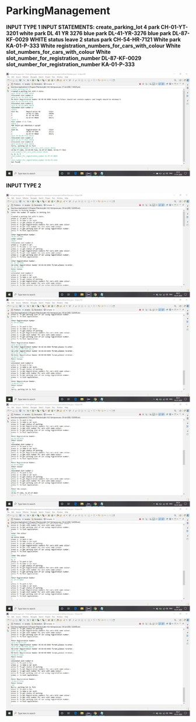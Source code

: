 # ParkingManagement 

**INPUT TYPE 1
INPUT STATEMENTS:
create_parking_lot 4
park CH-01-YT-3201 white
park DL 41 YR 3276 blue
park DL-41-YR-3276 blue
park DL-87-KF-0029 WHITE
status
leave 2
status
park CH-54-HR-7121 White
park KA-01-P-333 White
registration_numbers_for_cars_with_colour White
slot_numbers_for_cars_with_colour White
slot_number_for_registration_number DL-87-KF-0029
slot_number_for_registration_number KA-01-P-333**                           

![](ConsoleScreenShot/main_type_1.jpg)
                                                                                   
                                                                           
                                                                                                                                      
                                                                           
**INPUT TYPE 2**

                                                                                     
![](ConsoleScreenShot/main_type_2_1.jpg)
![](ConsoleScreenShot/main_type_2_2.jpg)
![](ConsoleScreenShot/main_type_2_3.jpg)
![](ConsoleScreenShot/main_type_2_4.jpg)
![](ConsoleScreenShot/main_type_2_5.jpg)


